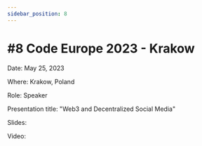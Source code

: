 ```yaml
---
sidebar_position: 8
---
```


# #8 Code Europe 2023 - Krakow

Date: May 25, 2023

Where: Krakow, Poland

Role: Speaker

Presentation title: "Web3 and Decentralized Social Media"

Slides: 

Video: